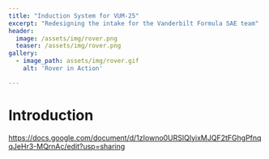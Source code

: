 ```yaml
---
title: "Induction System for VUM-25"
excerpt: "Redesigning the intake for the Vanderbilt Formula SAE team"
header:
  image: /assets/img/rover.png
  teaser: /assets/img/rover.png
gallery:
  - image_path: assets/img/rover.gif
    alt: 'Rover in Action'

---
```


# Introduction

https://docs.google.com/document/d/1zIowno0URSlQIyixMJQF2tFGhgPfnqqJeHr3-MQrnAc/edit?usp=sharing
